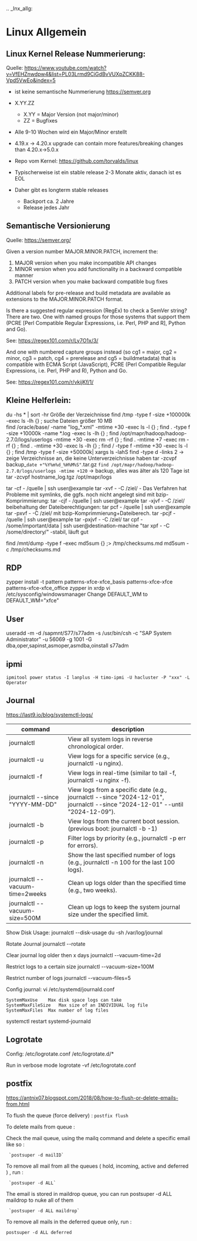 .. _lnx_allg:


# Linux Allgemein


## Linux Kernel Release Nummerierung:

Quelle: https://www.youtube.com/watch?v=VfEHZnwdpw4&list=PL03Lrmd9CiGdBvVUXpZCKK88-Vpd5VwEo&index=5

  * ist keine semantische Nummerierung https://semver.org
  * X.YY.ZZ
  
    * X.YY = Major Version (not major/minor)
    * ZZ = Bugfixes
  * Alle 9-10 Wochen wird ein Major/Minor erstellt
  * 4.19.x -> 4.20.x upgrade can contain more features/breaking changes than 4.20.x->5.0.x
  * Repo vom Kernel: https://github.com/torvalds/linux
  * Typischerweise ist ein stable release 2-3 Monate aktiv, danach ist es EOL
  * Daher gibt es longterm stable releases
  
    * Backport ca. 2 Jahre
    * Release jedes Jahr
  
## Semantische Versionierung

Quelle: https://semver.org/

Given a version number MAJOR.MINOR.PATCH, increment the:

1. MAJOR version when you make incompatible API changes
2. MINOR version when you add functionality in a backward compatible manner
3. PATCH version when you make backward compatible bug fixes

Additional labels for pre-release and build metadata are available as extensions to the MAJOR.MINOR.PATCH format.

Is there a suggested regular expression (RegEx) to check a SemVer string?
There are two. One with named groups for those systems that support them (PCRE [Perl Compatible Regular Expressions, i.e. Perl, PHP and R], Python and Go).

See: https://regex101.com/r/Ly7O1x/3/

And one with numbered capture groups instead (so cg1 = major, cg2 = minor, cg3 = patch, cg4 = prerelease and cg5 = buildmetadata) that is compatible with ECMA Script (JavaScript), PCRE (Perl Compatible Regular Expressions, i.e. Perl, PHP and R), Python and Go.

See: https://regex101.com/r/vkijKf/1/


## Kleine Helferlein:

du -hs * | sort -hr                                         Größe der Verzeichnisse
find /tmp -type f -size +100000k -exec ls -lh {} \;         suche Dateien größer 10 MB  
find /oracle/base/ -name "log_*.xml" -mtime +30 -exec ls -l {} \;
find . -type f -size +10000k -name *.log -exec ls -lh {} \;
find /opt/mapr/hadoop/hadoop-2.7.0/logs/userlogs -mtime +30 -exec rm -rf {} \;
find . -mtime +7 -exec rm -rf {} \;
find . -mtime +30 -exec ls -lh {} \;
find  / -type f -mtime +30 -exec ls -l {} \;
find /tmp -type f -size +50000k| xargs ls -lahS
find <verzeichnis> -type d -links 2 -> zeige Verzeichnisse an, die keine Unterverzeichnisse haben
tar -zcvpf backup_`date +"%Y%m%d_%H%M%S"`.tar.gz `find /opt/mapr/hadoop/hadoop-2.7.0/logs/userlogs -mtime +120`    -> backup, alles was älter als 120 Tage ist
tar -zcvpf hostname_log.tgz /opt/mapr/logs
 
tar -cf - /quelle | ssh user@example tar -xvf - -C /ziel/     - Das Verfahren hat Probleme mit symlinks, die ggfs. noch nicht angelegt sind
mit bzip-Komprimmierung: 				tar -cjf - /quelle | ssh user@example tar -xjvf - -C /ziel/
beibehaltung der Dateiberechtigungen: 	tar pcf - /quelle | ssh user@example tar -pxvf - -C /ziel/
mit bzip-Komprimmierung+Dateiberech.	tar -pcjf - /quelle | ssh user@example tar -pxjvf - -C /ziel/
tar cpf - /some/important/data | ssh user@destination-machine "tar xpf - -C /some/directory/"  -stabil, läuft gut
  
find /mnt/dump -type f -exec md5sum {} \;> /tmp/checksums.md 
md5sum -c /tmp/checksums.md
 

## RDP

zypper install -t pattern patterns-xfce-xfce_basis patterns-xfce-xfce patterns-xfce-xfce_office
zypper in xrdp
vi /etc/sysconfig/windowsmanager
  Change DEFAULT_WM to DEFAULT_WM="xfce"


## User


useradd -m -d /sapmnt/S77/s77adm -s /usr/bin/csh -c "SAP System Administrator" -u 56069 -g 1001 -G dba,oper,sapinst,asmoper,asmdba,oinstall s77adm


## ipmi
`ipmitool power status -I lanplus -H timo-ipmi -U hacluster -P "xxx" -L Operator`


## Journal
https://last9.io/blog/systemctl-logs/

| command | description | 
| -------- | -------- | 
|journalctl	                      |View all system logs in reverse chronological order.
|journalctl -u <service-name>	    |View logs for a specific service (e.g., journalctl -u nginx).
|journalctl -f	                  |View logs in real-time (similar to tail -f, journalctl -u nginx -f).
|journalctl --since "YYYY-MM-DD"	|View logs from a specific date (e.g., journalctl --since "2024-12-01", journalctl --since "2024-12-01" --until "2024-12-09").
|journalctl -b	                  |View logs from the current boot session. (previous boot: journalctl -b -1)
|journalctl -p <priority>    	    |Filter logs by priority (e.g., journalctl -p err for errors).
|journalctl -n <number>	          |Show the last specified number of logs (e.g., journalctl -n 100 for the last 100 logs).
|journalctl --vacuum-time=2weeks	|Clean up logs older than the specified time (e.g., two weeks).
|journalctl --vacuum-size=500M	  |Clean up logs to keep the system journal size under the specified limit.

Show Disk Usage: 
  journalctl --disk-usage
  du -sh /var/log/journal

Rotate Journal
   journalctl --rotate

Clear journal log older then x days
  journalctl --vacuum-time=2d

Restrict logs to a certain size
  journalctl --vacuum-size=100M

Restrict number of logs
  journalctl --vacuum-files=5

Config journal:
  vi /etc/systemd/journald.conf

    SystemMaxUse	Max disk space logs can take
    SystemMaxFileSize	Max size of an INDIVIDUAL log file
    SystemMaxFiles	Max number of log files

  systemctl restart systemd-journald


## Logrotate

Config: 
  /etc/logrotate.conf
  /etc/logrotate.d/*

Run in verbose mode
  logrotate -vf /etc/logrotate.conf

## postfix

https://antnix07.blogspot.com/2018/08/how-to-flush-or-delete-emails-from.html

 To flush the queue (force delivery) :  `postfix flush`

 To delete mails from queue :

  Check the mail queue, using the mailq command and delete a specific email like so :
       
     `postsuper -d mailID`

 To remove all mail from all the queues ( hold, incoming, active and deferred ) , run :
   
     `postsuper -d ALL`
 
The email is stored in maildrop queue, you can run postsuper -d ALL maildrop to nuke all of them
 
     `postsuper -d ALL maildrop`

 To remove all mails in the deferred queue only, run :
   
  `postsuper -d ALL deferred`